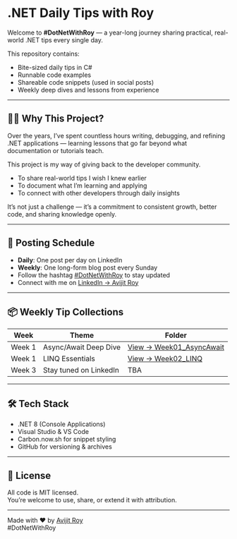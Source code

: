 ﻿# .NET Daily Tips with Roy

Welcome to **#DotNetWithRoy** — a year-long journey sharing practical, real-world .NET tips every single day.

This repository contains:
- Bite-sized daily tips in C#
- Runnable code examples
- Shareable code snippets (used in social posts)
- Weekly deep dives and lessons from experience

---

## 🙋‍♂️ Why This Project?

Over the years, I’ve spent countless hours writing, debugging, and refining .NET applications — learning lessons that go far beyond what documentation or tutorials teach.

This project is my way of giving back to the developer community.

- To share real-world tips I wish I knew earlier  
- To document what I’m learning and applying  
- To connect with other developers through daily insights  

It’s not just a challenge — it’s a commitment to consistent growth, better code, and sharing knowledge openly.

---

## 🔁 Posting Schedule

- **Daily**: One post per day on LinkedIn  
- **Weekly**: One long-form blog post every Sunday  
- Follow the hashtag [#DotNetWithRoy](https://www.linkedin.com/feed/hashtag/dotnetwithroy/) to stay updated  
- Connect with me on [LinkedIn → Avijit Roy](https://www.linkedin.com/in/heyavijitroy/)

---

## 📦 Weekly Tip Collections

| Week | Theme | Folder |
|------|-------|--------|
| Week 1 | Async/Await Deep Dive | [View → Week01_AsyncAwait](./Week01_AsyncAwait/) |
| Week 1 | LINQ Essentials | [View → Week02_LINQ](./Week02_LINQ/) |
| Week 3 | Stay tuned on LinkedIn | TBA |

---

## 🛠 Tech Stack

- .NET 8 (Console Applications)
- Visual Studio & VS Code
- Carbon.now.sh for snippet styling
- GitHub for versioning & archives

---

## 📄 License

All code is MIT licensed.  
You’re welcome to use, share, or extend it with attribution.

---

Made with ❤️ by [Avijit Roy](https://www.avijitroy.com/)  
#DotNetWithRoy
